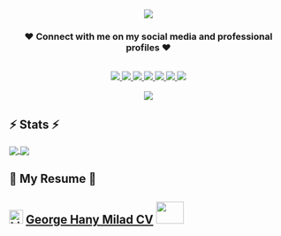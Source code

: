 <h1 align="center">
    <img src="https://readme-typing-svg.herokuapp.com/?font=Righteous&size=35&color=7B68EE&center=true&vCenter=true&width=500&height=70&duration=4000&lines=Hello,+how+are+you?👋;+I'm+George+Hany+Milad!😍;" />
</h1>

<h3 align="center">❤ Connect with me on my social media and professional profiles ❤</h3>

<br/>

<div align="center">
  <a href="mailto:georgehanymiladfam@gmail.com">
    <img src="https://img.shields.io/badge/Gmail-EA4335?style=for-the-badge&logo=gmail&logoColor=white&logoSize=auto" />
  </a>
  <a href="https://wa.me/201288053554">
    <img src="https://img.shields.io/badge/WhatsApp-25D366?style=for-the-badge&logo=whatsapp&logoColor=white" />
  </a>
  <a href="https://www.linkedin.com/in/georgehanymilad/" target="_blank">
    <img src="https://img.shields.io/badge/LinkedIn-0A66C2?style=for-the-badge&logo=linkedin&logoColor=white&logoSize=auto" />
  </a>  
  <a href="https://www.facebook.com/georgehanymilad/" target="_blank">
    <img src="https://img.shields.io/badge/Facebook-1877F2?style=for-the-badge&logo=facebook&logoColor=white&logoSize=auto" />
  </a>
  <a href="https://x.com/GeorgeHanyMelad" target="_blank">
    <img src="https://img.shields.io/badge/Twitter-000000?style=for-the-badge&logo=x&logoColor=white&logoSize=auto" />
  </a>
  <a href="https://www.kaggle.com/georgehanymilad" target="_blank">
    <img src="https://img.shields.io/badge/Kaggle-20BEFF?style=for-the-badge&logo=kaggle&logoColor=white&logoSize=auto" />
  </a>
  <a href="https://mavenanalytics.io/">
    <img src="https://img.shields.io/badge/Portfolio-FF8C00?style=for-the-badge&logoColor=white" />
  </a>
</div>

<br/>

<div align="center">
    <img src="https://www.finereport.com/en/wp-content/themes/blogs/images/2019051608A.gif" />
</div>
<be>

## ⚡ Stats ⚡
<a href="https://github.com/GeorgeHanyMilad/github-readme-stats">
  <img align="center" src="https://github-readme-stats.vercel.app/api?username=GeorgeHanyMilad&show_icons=true&theme=radical" />
</a>
<a href="https://github.com/GeorgeHanyMilad/github-readme-stats">
  <img align="center" src="https://github-readme-stats.vercel.app/api/top-langs/?username=GeorgeHanyMilad&langs_count=8&layout=compact&theme=radical" />
</a>
<br>

## 🔰 My Resume 🔰
## **<img src="https://icon-library.com/images/link-icon-svg/link-icon-svg-29.jpg" alt="Link" width="25" height="25"> [George Hany Milad CV](https://drive.google.com/file/d/1KbHD__Aw7ZbN9ItBt5V7YiiflyCnSih5/view?usp=drive_link) <img src="https://media.giphy.com/media/mBYkXvLxkHZFmqBHIC/giphy.gif" width=50px height=40px>**
